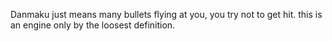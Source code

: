 Danmaku just means many bullets flying at you, you try not to get hit. this is an engine only by the loosest definition.

